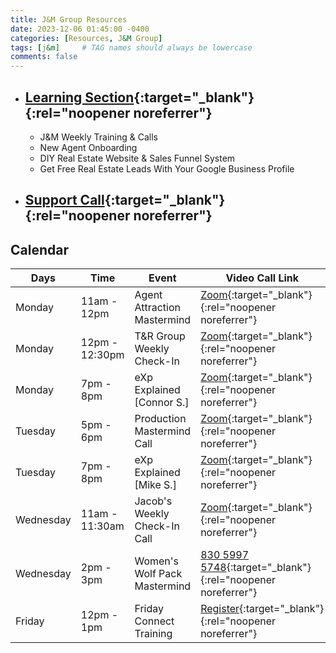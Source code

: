 ```yaml
---
title: J&M Group Resources
date: 2023-12-06 01:45:00 -0400
categories: [Resources, J&M Group]
tags: [j&m]     # TAG names should always be lowercase
comments: false
---
```


* ## [Learning Section](https://apps.jacobshireman.com/communities/groups/wolf-pack-group-jm-group/learning){:target="_blank"}{:rel="noopener noreferrer"}
    * J&M Weekly Training & Calls
    * New Agent Onboarding
    * DIY Real Estate Website & Sales Funnel System
    * Get Free Real Estate Leads With Your Google Business Profile

* ## [Support Call](https://calendly.com/jmshireman/support-call?month=2024-01){:target="_blank"}{:rel="noopener noreferrer"}

## Calendar

| Days | Time | Event | Video Call Link | Password |
|-------|--------|---------|---------|---------|
| Monday | 11am - 12pm | Agent Attraction Mastermind | [Zoom](https://zoom.us/j/4919666038){:target="_blank"}{:rel="noopener noreferrer"} | 487789 |
| Monday | 12pm - 12:30pm | T&R Group Weekly Check-In | [Zoom](https://us06web.zoom.us/j/85924024940?pwd=S6oDHNe6WgBccVWAkLaY248azO4on6.1){:target="_blank"}{:rel="noopener noreferrer"} | N/A |
| Monday | 7pm - 8pm | eXp Explained [Connor S.] | [Zoom](https://zoom.us/j/4919666038){:target="_blank"}{:rel="noopener noreferrer"} | 487789 |
| Tuesday | 5pm - 6pm | Production Mastermind Call | [Zoom](https://us02web.zoom.us/j/83068395833){:target="_blank"}{:rel="noopener noreferrer"} | N/A |
| Tuesday | 7pm - 8pm | eXp Explained [Mike S.] | [Zoom](https://us02web.zoom.us/j/89236279796){:target="_blank"}{:rel="noopener noreferrer"} | N/A |
| Wednesday | 11am - 11:30am | Jacob's Weekly Check-In Call | [Zoom](https://us06web.zoom.us/j/88289894378?pwd=kfii9tlTii2xqiOVLzqpQam9J61g83.1){:target="_blank"}{:rel="noopener noreferrer"} | N/A |
| Wednesday | 2pm - 3pm | Women's Wolf Pack Mastermind | [830 5997 5748](https://bit.ly/46dyt3P){:target="_blank"}{:rel="noopener noreferrer"} | 681683 |
| Friday | 12pm - 1pm | Friday Connect Training | [Register](https://fridayconnect.net/event-registration){:target="_blank"}{:rel="noopener noreferrer"} | N/A |
